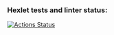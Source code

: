 ### Hexlet tests and linter status:
[![Actions Status](https://github.com/ArinaShupeyko/python-project-lvl1/workflows/hexlet-check/badge.svg)](https://github.com/ArinaShupeyko/python-project-lvl1/actions)